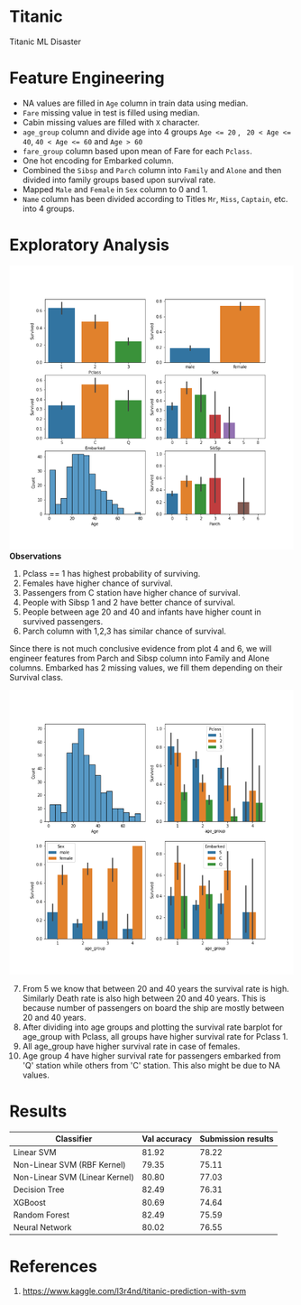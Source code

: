 # Titanic
Titanic ML Disaster

# Feature Engineering

-  NA values are filled in `Age` column in train data using median.
- `Fare` missing value in test is filled using median.
-  Cabin missing values are filled with `X` character.
-  `age_group` column and divide age into 4 groups `Age <= 20` , ` 20 < Age <= 40`, `40 < Age <= 60` and `Age > 60`
-  `fare_group` column based upon mean of Fare for each `Pclass`.
-  One hot encoding for Embarked column.
-  Combined the `Sibsp` and `Parch` column into `Family` and `Alone` and then divided into family groups based upon survival rate.
-  Mapped `Male` and `Female` in `Sex` column to 0 and 1.
-  `Name` column has been divided according to Titles `Mr`, `Miss`, `Captain`, etc. into 4 groups.


# Exploratory Analysis

![Image1](2.png)
**Observations**

1. Pclass == 1 has highest probability of surviving.
2. Females have higher chance of survival.
3. Passengers from C station have higher chance of survival.
4. People with Sibsp 1 and 2 have better chance of survival.
5. People between age 20 and 40 and infants have higher count in survived passengers.
6. Parch column with 1,2,3 has similar chance of survival.

Since there is not much conclusive evidence from plot 4 and 6, we will engineer features from Parch and Sibsp column into Family and Alone columns.
Embarked has 2 missing values, we fill them depending on their Survival class. 

![Image2](1.png)

7. From 5 we know that between 20 and 40 years the survival rate is high. Similarly Death rate is also high between 20 and 40 years. This is because number of passengers on board the ship are mostly between 20 and 40 years.
8. After dividing into age groups and plotting the survival rate barplot for age_group with Pclass, all groups have higher survival rate for Pclass 1.
9. All age_group have higher survival rate in case of females.
10. Age group 4 have higher survival rate for passengers embarked from 'Q' station while others from 'C' station. This also might be due to NA values.


# Results

| Classifier | Val accuracy | Submission results |
|------------| ------------ | -------------------|
| Linear SVM |    81.92     |      78.22         |
|Non-Linear SVM (RBF Kernel) | 79.35 | 75.11 |
| Non-Linear SVM (Linear Kernel) | 80.80 | 77.03 |
| Decision Tree | 82.49 | 76.31 |
| XGBoost | 80.69 | 74.64 |
| Random Forest | 82.49 | 75.59 |
| Neural Network |80.02 | 76.55 |

# References

1. https://www.kaggle.com/l3r4nd/titanic-prediction-with-svm
